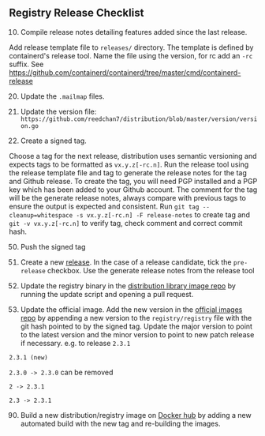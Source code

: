 ## Registry Release Checklist

10. Compile release notes detailing features added since the last release.

  Add release template file to `releases/` directory. The template is defined
by containerd's release tool. Name the file using the version, for rc add
an `-rc` suffix.
See https://github.com/containerd/containerd/tree/master/cmd/containerd-release

20. Update the `.mailmap` files.

30. Update the version file: `https://github.com/reedchan7/distribution/blob/master/version/version.go`

40. Create a signed tag.

  Choose a tag for the next release, distribution uses semantic versioning
and expects tags to be formatted as `vx.y.z[-rc.n]`. Run the release tool using
the release template file and tag to generate the release notes for the tag
and Github release. To create the tag, you will need PGP installed and a PGP
key which has been added to your Github account. The comment for the tag will
be the generate release notes, always compare with previous tags to ensure
the output is expected and consistent.
Run `git tag --cleanup=whitespace -s vx.y.z[-rc.n] -F release-notes` to create
tag and `git -v vx.y.z[-rc.n]` to verify tag, check comment and correct commit
hash.

50. Push the signed tag

60. Create a new [release](https://github.com/reedchan7/distribution/releases).
In the case of a release candidate, tick the `pre-release` checkbox. Use
the generate release notes from the release tool

70. Update the registry binary in the [distribution library image repo](https://github.com/reedchan7/distribution-library-image) by running the update script and  opening a pull request.

80. Update the official image.  Add the new version in the [official images repo](https://github.com/docker-library/official-images) by appending a new version to the `registry/registry` file with the git hash pointed to by the signed tag.  Update the major version to point to the latest version and the minor version to point to new patch release if necessary.
e.g. to release `2.3.1`

   `2.3.1 (new)`

   `2.3.0 -> 2.3.0` can be removed

   `2 -> 2.3.1`

   `2.3 -> 2.3.1`

90. Build a new distribution/registry image on [Docker hub](https://hub.docker.com/u/distribution/dashboard) by adding a new automated build with the new tag and re-building the images.
